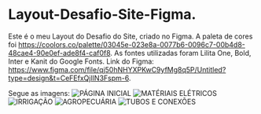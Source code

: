 # Layout-Desafio-Site-Figma.

Este é o meu Layout do Desafio do Site, criado no Figma. A paleta de cores foi https://coolors.co/palette/03045e-023e8a-0077b6-0096c7-00b4d8-48cae4-90e0ef-ade8f4-caf0f8.
As fontes utilizadas foram  Lilita One, Bold, Inter e Kanit do Google Fonts.
Link do Figma: https://www.figma.com/file/qj50hNHYXPKwC9yfMg8q5P/Untitled?type=design&t=CeFEfxQjIlN3Fspm-6.

Segue as imagens: 
![PÁGINA INICIAL](https://github.com/EngFranciele/Layout-Desafio-Site-Figma./assets/146944905/6fa2e3c0-eba6-4bae-a94d-032cec1b034c)
![MATÉRIAIS ELÉTRICOS](https://github.com/EngFranciele/Layout-Desafio-Site-Figma./assets/146944905/fb79bf6b-e543-4091-a356-71453da11b6c)
![IRRIGAÇÃO](https://github.com/EngFranciele/Layout-Desafio-Site-Figma./assets/146944905/ddee8ef8-d66f-44f5-8ecf-f7d8f991b354)
![AGROPECUÁRIA](https://github.com/EngFranciele/Layout-Desafio-Site-Figma./assets/146944905/529ca036-c682-43d7-a09e-cff0408ceb7d)
![TUBOS E CONEXÕES](https://github.com/EngFranciele/Layout-Desafio-Site-Figma./assets/146944905/8540470e-3a63-4e4f-aca4-c67d3bd83949)
